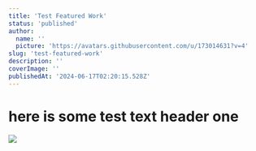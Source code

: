 ```yaml
---
title: 'Test Featured Work'
status: 'published'
author:
  name: ''
  picture: 'https://avatars.githubusercontent.com/u/173014631?v=4'
slug: 'test-featured-work'
description: ''
coverImage: ''
publishedAt: '2024-06-17T02:20:15.528Z'
---
```


# here is some test text header one

![](/images/aphanos-ExMT.jpg)